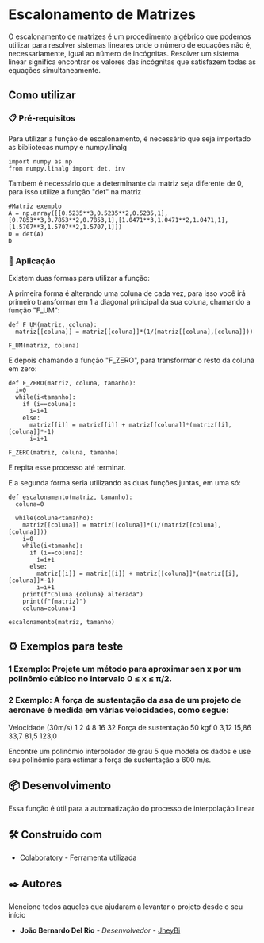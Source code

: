 # Escalonamento de Matrizes

O escalonamento de matrizes é um procedimento algébrico que podemos utilizar para resolver sistemas lineares onde o número de equações não é, necessariamente, igual ao número de incógnitas.
Resolver um sistema linear significa encontrar os valores das incógnitas que satisfazem todas as equações simultaneamente.

## Como utilizar



### 📋 Pré-requisitos

Para utilizar a função de escalonamento, é necessário que seja importado as bibliotecas numpy e numpy.linalg

```
import numpy as np
from numpy.linalg import det, inv
```

Também é necessário que a determinante da matriz seja diferente de 0, para isso utilize a função "det" na matriz

```
#Matriz exemplo
A = np.array([[0.5235**3,0.5235**2,0.5235,1],[0.7853**3,0.7853**2,0.7853,1],[1.0471**3,1.0471**2,1.0471,1],[1.5707**3,1.5707**2,1.5707,1]])
D = det(A)
D
```

### 🔧 Aplicação

Existem duas formas para utilizar a função:

A primeira forma é alterando uma coluna de cada vez, para isso você irá primeiro transformar em 1 a diagonal principal da sua coluna, chamando a função "F_UM": 

```
def F_UM(matriz, coluna):
  matriz[[coluna]] = matriz[[coluna]]*(1/(matriz[[coluna],[coluna]]))
  
F_UM(matriz, coluna)
```
E depois chamando a função "F_ZERO", para transformar o resto da coluna em zero:

```
def F_ZERO(matriz, coluna, tamanho):
  i=0
  while(i<tamanho):
    if (i==coluna):
      i=i+1
    else:
      matriz[[i]] = matriz[[i]] + matriz[[coluna]]*(matriz[[i],[coluna]]*-1)
      i=i+1

F_ZERO(matriz, coluna, tamanho)
```
E repita esse processo até terminar.

E a segunda forma seria utilizando as duas funções juntas, em uma só:

```
def escalonamento(matriz, tamanho):
  coluna=0
  
  while(coluna<tamanho):
    matriz[[coluna]] = matriz[[coluna]]*(1/(matriz[[coluna],[coluna]]))
    i=0
    while(i<tamanho):
      if (i==coluna):
        i=i+1
      else:
        matriz[[i]] = matriz[[i]] + matriz[[coluna]]*(matriz[[i],[coluna]]*-1)
        i=i+1
    print(f"Coluna {coluna} alterada")
    print(f"{matriz}")
    coluna=coluna+1

escalonamento(matriz, tamanho)
```

## ⚙️ Exemplos para teste

### 1 Exemplo: Projete um método para aproximar sen x por um polinômio cúbico no intervalo 0 ≤ x ≤ π/2.

### 2 Exemplo: A força de sustentação da asa de um projeto de aeronave é medida em várias velocidades, como segue:

Velocidade (30m/s)	         1	  2	       4	     8	     16	     32
Força de sustentação 50 kgf	0	  3,12	  15,86	  33,7	   81,5	   123,0
	        
Encontre um polinômio interpolador de grau 5 que modela os dados e use seu polinômio para estimar a força de sustentação a 600 m/s.

## 📦 Desenvolvimento

Essa função é útil para a automatização do processo de interpolação linear

## 🛠️ Construído com

* [Colaboratory](https://colab.research.google.com/drive/1LpF3ZLrJKF1VI2nRso7uGYIH1o73EvwW) - Ferramenta utilizada

## ✒️ Autores

Mencione todos aqueles que ajudaram a levantar o projeto desde o seu início

* **João Bernardo Del Rio** - *Desenvolvedor* - [JheyBi](https://github.com/JheyBi)
